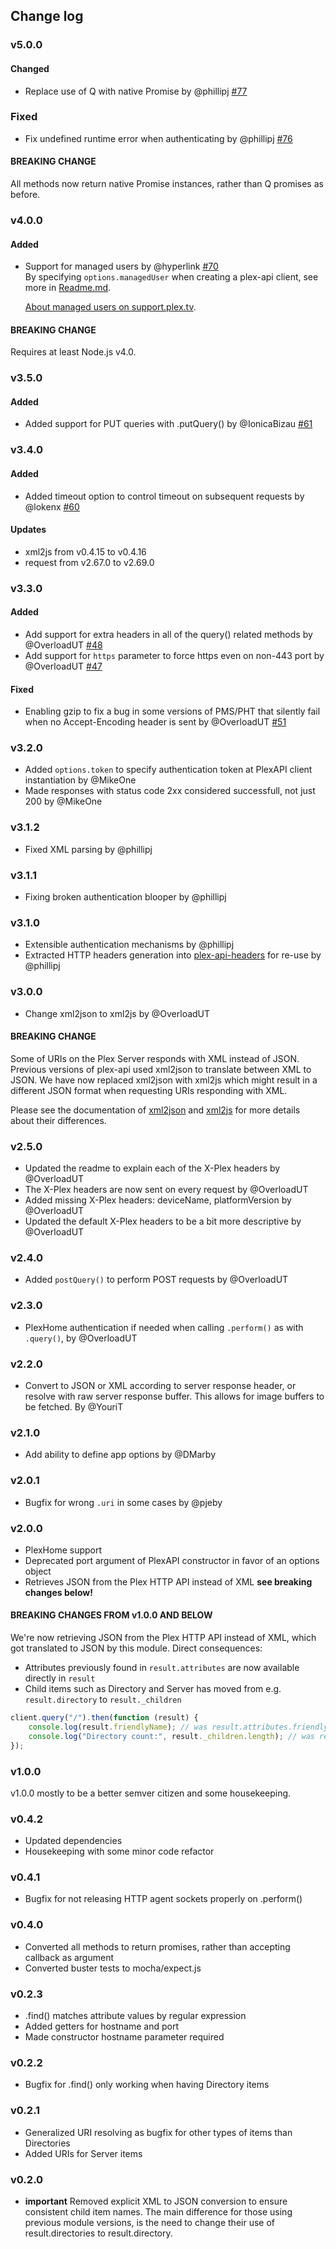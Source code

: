 ## Change log

### v5.0.0

#### Changed
- Replace use of Q with native Promise by @phillipj [#77](https://github.com/phillipj/node-plex-api/pull/77)

### Fixed
- Fix undefined runtime error when authenticating by @phillipj [#76](https://github.com/phillipj/node-plex-api/pull/76)

#### BREAKING CHANGE

All methods now return native Promise instances, rather than Q promises as before.

### v4.0.0

#### Added
- Support for managed users by @hyperlink [#70](https://github.com/phillipj/node-plex-api/pull/70) <br>
  By specifying `options.managedUser` when creating a plex-api client, see more in [Readme.md](./Readme.md).

  [About managed users on support.plex.tv](https://support.plex.tv/hc/en-us/articles/203948776-Managed-Users).

#### BREAKING CHANGE

Requires at least Node.js v4.0.

### v3.5.0

#### Added
- Added support for PUT queries with .putQuery() by @IonicaBizau [#61](https://github.com/phillipj/node-plex-api/pull/61)

### v3.4.0

#### Added
- Added timeout option to control timeout on subsequent requests by @lokenx [#60](https://github.com/phillipj/node-plex-api/pull/60)

#### Updates
- xml2js from v0.4.15 to v0.4.16
- request from v2.67.0 to v2.69.0

### v3.3.0

#### Added
- Add support for extra headers in all of the query() related methods by @OverloadUT [#48](https://github.com/phillipj/node-plex-api/pull/48)
- Add support for `https` parameter to force https even on non-443 port by @OverloadUT [#47](https://github.com/phillipj/node-plex-api/pull/47)

#### Fixed
- Enabling gzip to fix a bug in some versions of PMS/PHT that silently fail when no Accept-Encoding header is sent by @OverloadUT [#51](https://github.com/phillipj/node-plex-api/pull/51)

### v3.2.0
- Added `options.token` to specify authentication token at PlexAPI client instantiation by @MikeOne
- Made responses with status code 2xx considered successfull, not just 200 by @MikeOne

### v3.1.2
- Fixed XML parsing by @phillipj

### v3.1.1
- Fixing broken authentication blooper by @phillipj

### v3.1.0

- Extensible authentication mechanisms by @phillipj
- Extracted HTTP headers generation into [plex-api-headers](https://www.npmjs.com/package/plex-api-headers) for re-use by @phillipj

### v3.0.0
- Change xml2json to xml2js by @OverloadUT

#### BREAKING CHANGE

Some of URIs on the Plex Server responds with XML instead of JSON. Previous versions of plex-api used xml2json to translate between XML to JSON. We have now replaced xml2json with xml2js which might result in a different JSON format when requesting URIs responding with XML.

Please see the documentation of [xml2json](https://github.com/buglabs/node-xml2json) and [xml2js](https://github.com/Leonidas-from-XIV/node-xml2js) for more details about their differences.

### v2.5.0
- Updated the readme to explain each of the X-Plex headers by @OverloadUT
- The X-Plex headers are now sent on every request by @OverloadUT
- Added missing X-Plex headers: deviceName, platformVersion by @OverloadUT
- Updated the default X-Plex headers to be a bit more descriptive by @OverloadUT

### v2.4.0
- Added `postQuery()` to perform POST requests by @OverloadUT

### v2.3.0
- PlexHome authentication if needed when calling `.perform()` as with `.query()`, by @OverloadUT

### v2.2.0
- Convert to JSON or XML according to server response header, or resolve with raw server response buffer. This allows for image buffers to be fetched. By @YouriT

### v2.1.0
- Add ability to define app options by @DMarby

### v2.0.1
- Bugfix for wrong `.uri` in some cases by @pjeby

### v2.0.0
- PlexHome support
- Deprecated port argument of PlexAPI constructor in favor of an options object
- Retrieves JSON from the Plex HTTP API instead of XML **see breaking changes below!**

#### BREAKING CHANGES FROM v1.0.0 AND BELOW

We're now retrieving JSON from the Plex HTTP API instead of XML, which got translated to JSON by this module. Direct consequences:
- Attributes previously found in `result.attributes` are now available directly in `result`
- Child items such as Directory and Server has moved from e.g. `result.directory` to `result._children`

```js
client.query("/").then(function (result) {
    console.log(result.friendlyName); // was result.attributes.friendlyName
    console.log("Directory count:", result._children.length); // was result.directory.length
});
```

### v1.0.0
v1.0.0 mostly to be a better semver citizen and some housekeeping.

### v0.4.2
- Updated dependencies
- Housekeeping with some minor code refactor

### v0.4.1
- Bugfix for not releasing HTTP agent sockets properly on .perform()

### v0.4.0
- Converted all methods to return promises, rather than accepting callback as argument
- Converted buster tests to mocha/expect.js

### v0.2.3
- .find() matches attribute values by regular expression
- Added getters for hostname and port
- Made constructor hostname parameter required

### v0.2.2
- Bugfix for .find() only working when having Directory items

### v0.2.1
- Generalized URI resolving as bugfix for other types of items than Directories
- Added URIs for Server items

### v0.2.0
- **important** Removed explicit XML to JSON conversion to ensure consistent child item names. The main difference for those using previous module versions, is the need to change their use of result.directories to result.directory.
